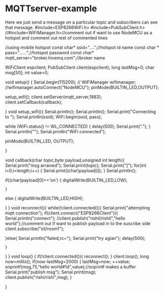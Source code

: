 # MQTTserver-example
Here we just send a message on a particular topic and subscribers can see that message.
#include<ESP8266WiFi.h>
#include<PubSubClient.h>
//#include<WiFiManager.h>//comment out if want to use NodeMCU as a hotspot and comment out rest of commented lines

//using mobile hotspot 
const char* ssid="....";//hotspot id name
const char * pass="......";//hotspot password
const char* mqtt_server="broker.hivemq.com";//broker name

WiFiClient espclient;
PubSubClient client(espclient);
long lastMsg=0;
char msg[50];
int value=0;

void setup() {
  Serial.begin(115200);
 // WiFiManager wifimanager;
  //wifimanager.autoConnect("NodeMCU");
  pinMode(BUILTIN_LED,OUTPUT);
  
  setup_wifi();
  client.setServer(mqtt_server,1883);
  client.setCallback(callback);

}
void setup_wifi(){
   Serial.println();
  Serial.println();
  Serial.print("Connecting to ");
  Serial.println(ssid);
  WiFi.begin(ssid, pass);
 
  while (WiFi.status() != WL_CONNECTED) {
    delay(500);
    Serial.print(".");
  }
  Serial.println("");
  Serial.println("WiFi connected");
  
  pinMode(BUILTIN_LED, OUTPUT);
  
}

void callback(char *topic,byte* payload,unsigned int length){
  Serial.print("msg arraived");
  Serial.print(topic);
  Serial.print("]");
  for(int i=0;i<length;i++)
  {
    Serial.print((char)payload[i]);
  }
  Serial.println();

  if((char)payload[0]=='on')
    {
        digitalWrite(BUILTIN_LED,LOW);
    
    }
  else
    {
     digitalWrite(BUILTIN_LED,HIGH);  
    
  }
}
void reconnect(){
  while(!client.connected()){
    Serial.print("attempting mqtt connection");
    if(client.connect("ESP8266Client")){
      Serial.println("connect");
      //client.publish("rishil/rishil","hello world");//comment out if want to publish payload in to the suscribe side
      client.subscribe("sit/room1");
  
  }else{
      Serial.println("failed,rc=");
       Serial.print("try agian");
       delay(500);
    
    }
  }
}
void loop() {
  if(!client.connected()){
    reconnect();
  }
  client.loop();
  long now=millis();
  if(now-lastMsg>2000)
  {
    lastMsg=now;
    ++value;
    snprintf(msg,75,"hello world#1d",value);//snprintf makes a buffer
    Serial.print("publish msg");
    Serial.print(msg);
    client.publish("rishi/rishi",msg);
  }

}
